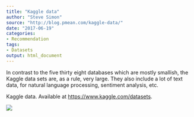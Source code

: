 ```yaml
---
title: "Kaggle data"
author: "Steve Simon"
source: "http://blog.pmean.com/kaggle-data/"
date: "2017-06-19"
categories:
- Recommendation
tags:
- Datasets
output: html_document
---
```


In contrast to the five thirty eight databases which are mostly
smallish, the Kaggle data sets are, as a rule, very large. They also
include a lot of text data, for natural language processing, sentiment
analysis, etc.

<!---More--->

Kaggle data. Available at <https://www.kaggle.com/datasets>.

![](http://www.pmean.com/images/images/17/kaggle-data01.png)




